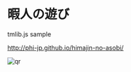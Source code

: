 暇人の遊び
================

tmlib.js sample

http://phi-jp.github.io/himajin-no-asobi/

![qr](https://chart.googleapis.com/chart?chs=128x128&cht=qr&chl=http%3A%2F%2Fphi-jp.github.io%2Fhimajin-no-asobi%2F&chco=undefined)
